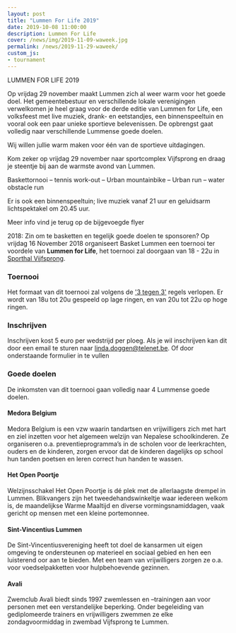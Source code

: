 ```yaml
---
layout: post
title: "Lummen For Life 2019"
date: 2019-10-08 11:00:00
description: Lummen For Life 
cover: /news/img/2019-11-09-waweek.jpg
permalink: /news/2019-11-29-waweek/
custom_js:
- tournament
---
```


LUMMEN FOR LIFE 2019

 

 

 

Op vrijdag 29 november maakt Lummen zich al weer warm voor het goede doel. Het gemeentebestuur en verschillende lokale verenigingen verwelkomen je heel graag voor de derde editie van Lummen for Life, een volksfeest met live muziek, drank- en eetstandjes, een binnenspeeltuin en vooral ook een paar unieke sportieve belevenissen. De opbrengst gaat volledig naar verschillende Lummense goede doelen. 

 

Wij willen jullie warm maken voor één van de sportieve uitdagingen. 

Kom zeker op vrijdag 29 november naar sportcomplex Vijfsprong en draag je steentje bij aan de warmste avond van Lummen. 

 

Baskettornooi – tennis work-out – Urban mountainbike – Urban run – water obstacle run

 

Er is ook een binnenspeeltuin; live muziek vanaf 21 uur en geluidsarm lichtspektakel om 20.45 uur.

 

Meer info vind je terug op de bijgevoegde flyer




2018:
Zin om te basketten en tegelijk goede doelen te sponsoren? Op vrijdag 16 November 2018 organiseert Basket Lummen een toernooi ter voordele van **Lummen for Life**, het toernooi zal doorgaan van 18 - 22u in [Sporthal Vijfsprong](/club/sporthal/).

### Toernooi

Het formaat van dit toernooi zal volgens de ['3 tegen 3'](http://www.basketbal.vlaanderen/competitie/3x3) regels verlopen. 
Er wordt van 18u tot 20u gespeeld op lage ringen, en van 20u tot 22u op hoge ringen.

### Inschrijven

Inschrijven kost 5 euro per wedstrijd per ploeg. Als je wil inschrijven kan dit door een email te sturen naar [linda.doggen@telenet.be](mailto:linda.doggen@telenet.be). Of door onderstaande formulier in te vullen

### Goede doelen

De inkomsten van dit toernooi gaan volledig naar 4 Lummense goede doelen.

#### Medora Belgium

Medora Belgium is een vzw waarin tandartsen en vrijwilligers zich met hart en ziel inzetten voor het algemeen welzijn van Nepalese schoolkinderen. Ze organiseren o.a. preventieprogramma’s in de scholen voor de leerkrachten, ouders en de kinderen, zorgen ervoor dat de kinderen dagelijks op school hun tanden poetsen en leren correct hun handen te wassen.

#### Het Open Poortje

Welzijnsschakel Het Open Poortje is dé plek met de allerlaagste drempel in Lummen. Blikvangers zijn het tweedehandswinkeltje waar iedereen welkom is, de maandelijkse Warme Maaltijd en diverse vormingsnamiddagen, vaak gericht op mensen met een kleine portemonnee.

#### Sint-Vincentius Lummen

De Sint-Vincentiusvereniging heeft tot doel de kansarmen uit eigen omgeving te ondersteunen op materieel en sociaal gebied en hen een luisterend oor aan te bieden. Met een team van vrijwilligers zorgen ze o.a. voor voedselpakketten voor hulpbehoevende gezinnen.

#### Avali

Zwemclub Avali biedt sinds 1997 zwemlessen en –trainingen aan voor personen met een verstandelijke beperking. Onder begeleiding van gediplomeerde trainers en vrijwilligers zwemmen ze elke zondagvoormiddag in zwembad Vijfsprong te Lummen.

<div data-tournamentid="516b4ced-a102-482c-a3ff-7bf56f0c6568"  data-title="Schrijf je in" data-buttontext="Inschrijven" data-nexttext="Nog een inschrijving uitvoeren" data-required="email" data-optional="comment" data-allowed-modes="team individual"></div>

